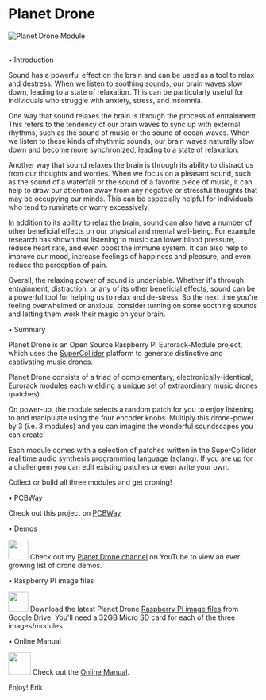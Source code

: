 # Planet Drone

![Planet Drone Module](https://www.erikoostveen.co.uk/assets/img/portfolio/item-3--github.jpg)

<br/>&#9642; Introduction

Sound has a powerful effect on the brain and can be used as a tool to relax and destress. When we listen to soothing sounds, our brain waves slow down, leading to a state of relaxation. This can be particularly useful for individuals who struggle with anxiety, stress, and insomnia.

One way that sound relaxes the brain is through the process of entrainment. This refers to the tendency of our brain waves to sync up with external rhythms, such as the sound of music or the sound of ocean waves. When we listen to these kinds of rhythmic sounds, our brain waves naturally slow down and become more synchronized, leading to a state of relaxation.

Another way that sound relaxes the brain is through its ability to distract us from our thoughts and worries. When we focus on a pleasant sound, such as the sound of a waterfall or the sound of a favorite piece of music, it can help to draw our attention away from any negative or stressful thoughts that may be occupying our minds. This can be especially helpful for individuals who tend to ruminate or worry excessively.

In addition to its ability to relax the brain, sound can also have a number of other beneficial effects on our physical and mental well-being. For example, research has shown that listening to music can lower blood pressure, reduce heart rate, and even boost the immune system. It can also help to improve our mood, increase feelings of happiness and pleasure, and even reduce the perception of pain.

Overall, the relaxing power of sound is undeniable. Whether it's through entrainment, distraction, or any of its other beneficial effects, sound can be a powerful tool for helping us to relax and de-stress. So the next time you're feeling overwhelmed or anxious, consider turning on some soothing sounds and letting them work their magic on your brain.

&#9642; Summary

Planet Drone is an Open Source Raspberry PI Eurorack-Module project, which uses the <a href="https://supercollider.github.io/" target="_blank">SuperCollider</a> platform to generate distinctive and captivating music drones.

Planet Drone consists of a triad of complementary, electronically-identical, Eurorack modules each wielding a unique set of extraordinary music drones (patches).

On power-up, the module selects a random patch for you to enjoy listening to and manipulate using the four encoder knobs. Multiply this drone-power by 3 (i.e. 3 modules) and you can imagine the wonderful soundscapes you can create!

Each module comes with a selection of patches written in the SuperCollider real time audio synthesis programming language (sclang). If you are up for a challengem you can edit existing patches or even write your own.

Collect or build all three modules and get droning!

&#9642; PCBWay

Check out this project on <a href="https://www.pcbway.com/project/shareproject/Planet_Drone_48e0f221.html">PCBWay</a>

&#9642; Demos

<img src="https://www.erikoostveen.co.uk/assets/img/Slimshader/YouTube.png" width="40px"> Check out my <a href="https://www.youtube.com/watch?v=LrP70BMYkts&list=PL4E2GvauW2Yx9BJaXl0h-VZrDoGBAw_IS" target="_blank">Planet Drone channel</a> on YouTube to view an ever growing list of drone demos.

&#9642; Raspberry PI image files

<img src="https://www.erikoostveen.co.uk/assets/img/Slimshader/GoogleDrive.png" width="40px"> Download the latest Planet Drone 
<a href="https://drive.google.com/drive/folders/15fokcHUIsh2QlJMY6MdCen8XLZz8E1yO?usp=share_link" target="_blank">Raspberry PI image files</a> from Google Drive. You'll need a 32GB Micro SD card for each of the three images/modules.

&#9642; Online Manual

<img src="https://www.erikoostveen.co.uk/assets/img/Slimshader/Manual.png" width="45px"> Check out the <a href="http://www.erikoostveen.co.uk/Planetdrone.html" target="_blank">Online Manual</a>.

Enjoy! Erik
